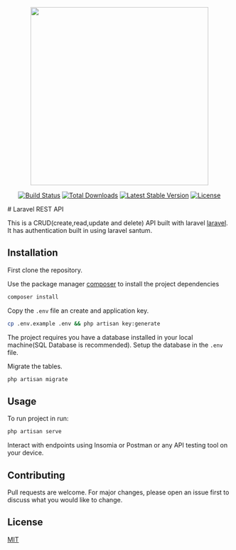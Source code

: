 <p align="center"><a href="https://laravel.com" target="_blank"><img src="https://raw.githubusercontent.com/laravel/art/master/logo-lockup/5%20SVG/2%20CMYK/1%20Full%20Color/laravel-logolockup-cmyk-red.svg" width="400"></a></p>

<p align="center">
<a href="https://travis-ci.org/laravel/framework"><img src="https://travis-ci.org/laravel/framework.svg" alt="Build Status"></a>
<a href="https://packagist.org/packages/laravel/framework"><img src="https://img.shields.io/packagist/dt/laravel/framework" alt="Total Downloads"></a>
<a href="https://packagist.org/packages/laravel/framework"><img src="https://img.shields.io/packagist/v/laravel/framework" alt="Latest Stable Version"></a>
<a href="https://packagist.org/packages/laravel/framework"><img src="https://img.shields.io/packagist/l/laravel/framework" alt="License"></a>
</p>
# Laravel REST API

This is a CRUD(create,read,update and delete) API built with laravel [laravel](https://laravel.com/). It has authentication built in using laravel santum.

## Installation

First clone the repository.

Use the package manager [composer](https://getcomposer.org/) to install the project dependencies

```bash
composer install
```

Copy the `.env` file an create and application key.

```bash
cp .env.example .env && php artisan key:generate
```

The project requires you have a database installed in your local machine(SQL Database is recommended).
Setup the database in the `.env` file.

Migrate the tables.

```bash
php artisan migrate
```

## Usage

To run project in run:

```bash
php artisan serve
```

Interact with endpoints using Insomia or Postman or any API testing tool on your device.

## Contributing

Pull requests are welcome. For major changes, please open an issue first to discuss what you would like to change.

## License

[MIT](https://choosealicense.com/licenses/mit/)
